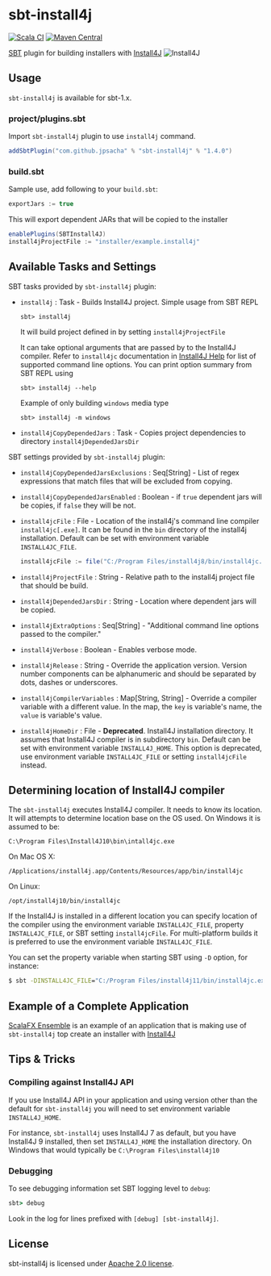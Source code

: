 sbt-install4j
=============

[![Scala CI](https://github.com/jpsacha/sbt-install4j/actions/workflows/scala.yml/badge.svg)](https://github.com/jpsacha/sbt-install4j/actions/workflows/scala.yml)   [![Maven Central](https://maven-badges.herokuapp.com/maven-central/com.github.jpsacha/sbt-install4j/badge.svg)](https://maven-badges.herokuapp.com/maven-central/com.github.jpsacha/sbt-install4j)


[SBT] plugin for building installers with [Install4J]   ![Install4J](https://www.ej-technologies.com/images/product_banners/install4j_medium.png)


Usage
-----

`sbt-install4j` is available for sbt-1.x.

### project/plugins.sbt

Import `sbt-install4j` plugin to use `install4j` command.

```sbt
addSbtPlugin("com.github.jpsacha" % "sbt-install4j" % "1.4.0")
```

### build.sbt
Sample use, add following to your `build.sbt`:

```sbt
exportJars := true
```
This will export dependent JARs that will be copied to the installer

```sbt
enablePlugins(SBTInstall4J)
install4jProjectFile := "installer/example.install4j"
```

## Available Tasks and Settings

SBT tasks provided by  `sbt-install4j` plugin:

* `install4j` : Task - 
  Builds Install4J project. Simple usage from SBT REPL
  ```
  sbt> install4j
  ```
  It will build project defined in by setting `install4jProjectFile`
  
  It can take optional arguments that are passed by to the Install4J compiler. 
  Refer to `install4jc` documentation in [Install4J Help](https://www.ej-technologies.com/resources/install4j/help/doc/#install4j.cli) for list of supported command line options. You can print option summary from SBT REPL using
  ```
  sbt> install4j --help
  ```
  Example of only building `windows` media type
  ```
  sbt> install4j -m windows
  ```

* `install4jCopyDependedJars` : Task - 
  Copies project dependencies to directory `install4jDependedJarsDir`
  

SBT settings provided by  `sbt-install4j` plugin:

* `install4jCopyDependedJarsExclusions` : Seq[String] - 
  List of regex expressions that match files that will be excluded from copying.

* `install4jCopyDependedJarsEnabled` : Boolean -
   if `true` dependent jars will be copies, if `false` they will be not.

* `install4jcFile` : File -  Location of the install4j's command line compiler `install4jc[.exe]`. It can be found in the `bin` directory of the install4j installation. Default can be set with environment variable `INSTALL4JC_FILE`.
  ```sbt
  install4jcFile := file("C:/Program Files/install4j8/bin/install4jc.exe")
  ```

* `install4jProjectFile` : String - Relative path to the install4j project file that should be build.

* `install4jDependedJarsDir` : String -
  Location where dependent jars will be copied.
  
* `install4jExtraOptions` : Seq[String] - "Additional command line options passed to the compiler."

* `install4jVerbose` : Boolean -
  Enables verbose mode.

* `install4jRelease` : String -
  Override the application version. 
  Version number components can be alphanumeric and should be separated by dots, dashes or underscores.

* `install4jCompilerVariables` : Map[String, String] -
  Override a compiler variable with a different value.
  In the map, the `key` is variable's name, the `value` is variable's value.
  
* `install4jHomeDir` : File - __Deprecated__. Install4J installation directory. It assumes that Install4J compiler is in subdirectory `bin`. Default can be set with environment variable `INSTALL4J_HOME`. This option is deprecated, use environment variable `INSTALL4JC_FILE` or setting `install4jcFile` instead.
 
## Determining location of Install4J compiler

The `sbt-install4j` executes Install4J compiler. It needs to know its location. It will attempts to determine location base on the OS used. On Windows it is assumed to be:
```
C:\Program Files\Install4J10\bin\intall4jc.exe
```

On Mac OS X:
```
/Applications/install4j.app/Contents/Resources/app/bin/install4jc
```

On Linux:
```
/opt/install4j10/bin/install4jc
```

If the Install4J is installed in a different location you can specify location of the compiler using the environment
variable `INSTALL4JC_FILE`, property `INSTALL4JC_FILE`, or SBT setting `install4jcFile`. For multi-platform builds it is
preferred to use the environment variable `INSTALL4JC_FILE`.

You can set the property variable when starting SBT using `-D` option, for instance:
```cmd
$ sbt -DINSTALL4JC_FILE="C:/Program Files/install4j11/bin/install4jc.exe"
```

## Example of a Complete Application

[ScalaFX Ensemble] is an example of an application that is making use of `sbt-install4j` top create an installer with [Install4J] 

## Tips & Tricks

### Compiling against Install4J API
If you use Install4J API in your application and using version other than the default for `sbt-install4j` you will need to set environment variable `INSTALL4J_HOME`. 

For instance, `sbt-install4j` uses Install4J 7 as default, but you have Install4J 9 installed, then set `INSTALL4J_HOME` the installation directory. On Windows that would typically be `C:\Program Files\install4j10`

### Debugging
To see debugging information set SBT logging level to `debug`:
```cmd
sbt> debug
```
Look in the log for lines prefixed with `[debug] [sbt-install4j]`.


## License

sbt-install4j is licensed under [Apache 2.0 license][Apache2].




[Install4J]: https://www.ej-technologies.com/products/install4j/overview.html
[SBT]: http://www.scala-sbt.org/
[ScalaFX Ensemble]: https://github.com/scalafx/scalafx-ensemble
[Apache2]: https://www.apache.org/licenses/LICENSE-2.0.html
